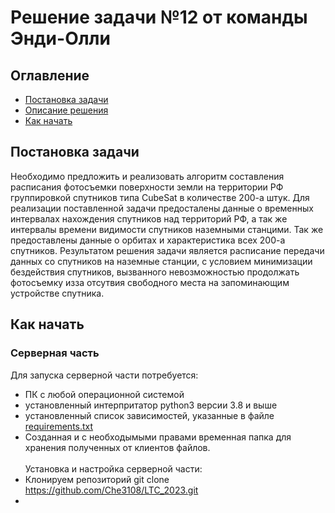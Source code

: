 # Решение задачи №12 от команды Энди-Олли
## Оглавление
- [Постановка задачи](https://github.com/Che3108/LTC_2023/blob/main/README.md#постановка-задачи)
- [Описание решения]()
- [Как начать]()

## Постановка задачи
Необходимо предложить и реализовать алгоритм составления расписания фотосъемки поверхности земли на территории РФ группировкой спутников типа CubeSat в количестве 200-а штук.
Для реализации поставленной задачи предосталены данные о временных интервалах нахождения спутников над территорий РФ, а так же интервалы времени видимости спутников наземными станцими. Так же предоставлены данные о орбитах и характеристика всех 200-а спутников. Результатом решения задачи является расписание передачи данных со спутников на наземные станции, с условием минимизации бездействия спутников, вызванного невозможностью продолжать фотосъемку изза отсутвия свободного места на запоминающим устройстве спутника.



## Как начать
### Серверная часть
Для запуска серверной части потребуется:
- ПК с любой операционной системой 
- установленный интерпритатор python3 версии 3.8 и выше
- установленный список зависимостей, указанные в файле [requirements.txt](https://github.com/Che3108/LTC_2023/blob/main/requirements.txt)
- Созданная и с необходымыми правами временная папка для хранения полученных от клиентов файлов.<br><br>
Установка и настройка серверной части:
- Клонируем репозиторий git clone https://github.com/Che3108/LTC_2023.git
-  

